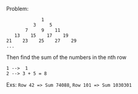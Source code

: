Problem:
```
             1
          3     5
       7     9    11
   13    15    17    19
21    23    25    27    29
...
```
Then find the sum of the numbers in the nth row
```
1 -->  1
2 --> 3 + 5 = 8
```

Exs: `Row 42 => Sum 74088`, `Row 101 => Sum 1030301`